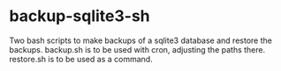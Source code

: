 # backup-sqlite3-sh
Two bash scripts to make backups of a sqlite3 database and restore the backups.
backup.sh is to be used with cron, adjusting the paths there.
restore.sh is to be used as a command.
